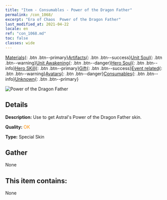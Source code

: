 ```yaml
---
title: "Item - Consumables - Power of the Dragon Father"
permalink: /con_1068/
excerpt: "Era of Chaos  Power of the Dragon Father"
last_modified_at: 2021-04-22
locale: en
ref: "con_1068.md"
toc: false
classes: wide
---
```

 [Materials](/Items/){: .btn .btn--primary}[Artifacts](/Items/Artifacts/){: .btn .btn--success}[Unit Soul](/Items/UnitSoul/){: .btn .btn--warning}[Unit Awakening](/Items/UnitAwakening/){: .btn .btn--danger}[Hero Soul](/Items/HeroSoul/){: .btn .btn--info}[Hero SKill](/Items/HeroSkill/){: .btn .btn--primary}[Gift](/Items/Gift/){: .btn .btn--success}[Event related](/Items/Events/){: .btn .btn--warning}[Avatars](/Items/Avatars/){: .btn .btn--danger}[Consumables](/Items/Consumables/){: .btn .btn--info}[Unknown](/Items/Unknown/){: .btn .btn--primary}

 ![Power of the Dragon Father](/images/h/h_Astral4.jpg)

## Details
 **Description:** Use to get Astral's Power of the Dragon Father skin.

 **Quality:** <span style="color: #FF8C00">OK</span>

 **Type:** Special Skin

## Gather

  None

## This item contains:

  None

